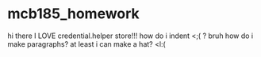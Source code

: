 # mcb185_homework
hi there I LOVE credential.helper store!!!
how do i indent <;( ? bruh how do i make paragraphs? at least i can make a hat? <l:(
